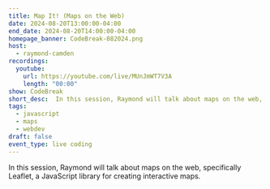 ```yaml
---
title: Map It! (Maps on the Web)
date: 2024-08-20T13:00:00-04:00
end_date: 2024-08-20T14:00:00-04:00
homepage_banner: CodeBreak-082024.png
host:
  - raymond-camden
recordings:
  youtube:
    url: https://youtube.com/live/MUnJmWT7V3A
    length: "00:00"
show: CodeBreak
short_desc:  In this session, Raymond will talk about maps on the web, specifically Leaflet, a JavaScript library for creating interactive maps.
tags:
  - javascript
  - maps
  - webdev
draft: false
event_type: live coding
---
```


 In this session, Raymond will talk about maps on the web, specifically Leaflet, a JavaScript library for creating interactive maps.
